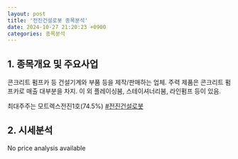 ```yaml
---
layout: post
title: '전진건설로봇 종목분석'
date: 2024-10-27 21:20:23 +0900
categories: 종목분석
---
```


## 1. 종목개요 및 주요사업

콘크리트 펌프카 등 건설기계와 부품 등을 제작/판매하는 업체. 주력 제품은 콘크리트 펌프카로 매출 대부분을 차지. 이 외 플레이싱붐, 스테이셔너리붐, 라인펌프 등이 있음.

최대주주는 모트렉스전진1호(74.5%)
[#전진건설로봇](#)

## 2. 시세분석

No price analysis available
